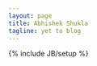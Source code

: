 ```yaml
---
layout: page
title: Abhishek Shukla
tagline: yet to blog
---
```

{% include JB/setup %}
























